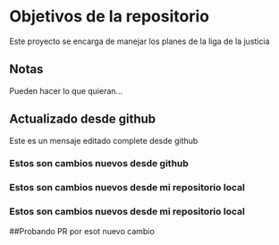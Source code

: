 # Objetivos de la repositorio

Este proyecto se encarga de manejar los planes de la liga de la justicia


## Notas
Pueden hacer lo que quieran...

## Actualizado desde github
Este es un mensaje editado complete desde github

### Estos son cambios nuevos desde github
### Estos son cambios nuevos desde mi repositorio local
### Estos son cambios nuevos desde mi repositorio local

##Probando PR por esot nuevo cambio
